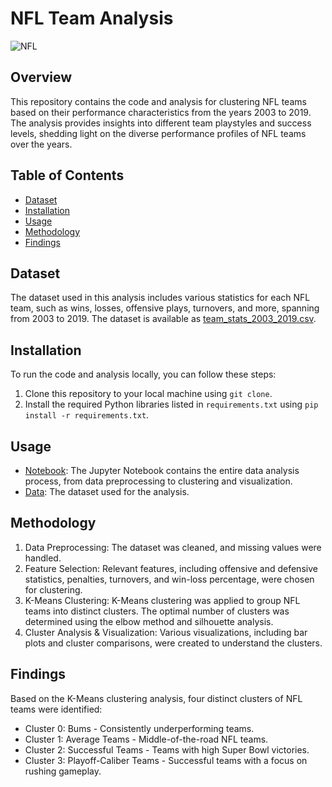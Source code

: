 # NFL Team Analysis

![NFL](https://img.shields.io/badge/NFL-Data%20Analysis-brightgreen)

## Overview
This repository contains the code and analysis for clustering NFL teams based on their performance characteristics from the years 2003 to 2019. The analysis provides insights into different team playstyles and success levels, shedding light on the diverse performance profiles of NFL teams over the years.

## Table of Contents
- [Dataset](#dataset)
- [Installation](#installation)
- [Usage](#usage)
- [Methodology](#methodology)
- [Findings](#findings)

## Dataset
The dataset used in this analysis includes various statistics for each NFL team, such as wins, losses, offensive plays, turnovers, and more, spanning from 2003 to 2019. The dataset is available as [team_stats_2003_2019.csv](data/team_stats_2003_2019.csv).

## Installation
To run the code and analysis locally, you can follow these steps:
1. Clone this repository to your local machine using `git clone`.
2. Install the required Python libraries listed in `requirements.txt` using `pip install -r requirements.txt`.

## Usage
- [Notebook](nfl_team_analysis.ipynb): The Jupyter Notebook contains the entire data analysis process, from data preprocessing to clustering and visualization.
- [Data](team_stats_2003_2023.csv): The dataset used for the analysis.

## Methodology
1. Data Preprocessing: The dataset was cleaned, and missing values were handled.
2. Feature Selection: Relevant features, including offensive and defensive statistics, penalties, turnovers, and win-loss percentage, were chosen for clustering.
3. K-Means Clustering: K-Means clustering was applied to group NFL teams into distinct clusters. The optimal number of clusters was determined using the elbow method and silhouette analysis.
4. Cluster Analysis & Visualization: Various visualizations, including bar plots and cluster comparisons, were created to understand the clusters.

## Findings
Based on the K-Means clustering analysis, four distinct clusters of NFL teams were identified:
- Cluster 0: Bums - Consistently underperforming teams.
- Cluster 1: Average Teams - Middle-of-the-road NFL teams.
- Cluster 2: Successful Teams - Teams with high Super Bowl victories.
- Cluster 3: Playoff-Caliber Teams - Successful teams with a focus on rushing gameplay.

